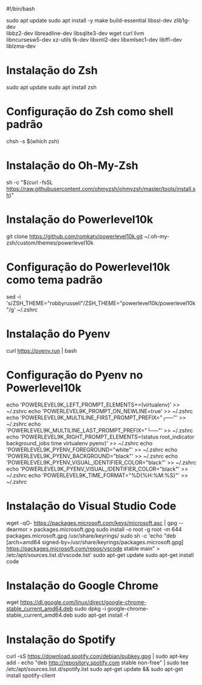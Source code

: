 #!/bin/bash

sudo apt update
sudo apt install -y make build-essential libssl-dev zlib1g-dev \
libbz2-dev libreadline-dev libsqlite3-dev wget curl llvm \
libncursesw5-dev xz-utils tk-dev libxml2-dev libxmlsec1-dev libffi-dev liblzma-dev

# Instalação do Zsh
sudo apt update
sudo apt install zsh

# Configuração do Zsh como shell padrão
chsh -s $(which zsh)

# Instalação do Oh-My-Zsh
sh -c "$(curl -fsSL https://raw.githubusercontent.com/ohmyzsh/ohmyzsh/master/tools/install.sh)"

# Instalação do Powerlevel10k
git clone https://github.com/romkatv/powerlevel10k.git ~/.oh-my-zsh/custom/themes/powerlevel10k

# Configuração do Powerlevel10k como tema padrão
sed -i 's/ZSH_THEME="robbyrussell"/ZSH_THEME="powerlevel10k\/powerlevel10k"/g' ~/.zshrc

# Instalação do Pyenv
curl https://pyenv.run | bash

# Configuração do Pyenv no Powerlevel10k
echo 'POWERLEVEL9K_LEFT_PROMPT_ELEMENTS+=(virtualenv)' >> ~/.zshrc
echo 'POWERLEVEL9K_PROMPT_ON_NEWLINE=true' >> ~/.zshrc
echo 'POWERLEVEL9K_MULTILINE_FIRST_PROMPT_PREFIX="┌──"' >> ~/.zshrc
echo 'POWERLEVEL9K_MULTILINE_LAST_PROMPT_PREFIX="└──"' >> ~/.zshrc
echo 'POWERLEVEL9K_RIGHT_PROMPT_ELEMENTS=(status root_indicator background_jobs time virtualenv pyenv)' >> ~/.zshrc
echo 'POWERLEVEL9K_PYENV_FOREGROUND="white"' >> ~/.zshrc
echo 'POWERLEVEL9K_PYENV_BACKGROUND="black"' >> ~/.zshrc
echo 'POWERLEVEL9K_PYENV_VISUAL_IDENTIFIER_COLOR="black"' >> ~/.zshrc
echo 'POWERLEVEL9K_PYENV_VISUAL_IDENTIFIER_COLOR="black"' >> ~/.zshrc
echo 'POWERLEVEL9K_TIME_FORMAT="%D{%H:%M:%S}"' >> ~/.zshrc

# Instalação do Visual Studio Code
wget -qO- https://packages.microsoft.com/keys/microsoft.asc | gpg --dearmor > packages.microsoft.gpg
sudo install -o root -g root -m 644 packages.microsoft.gpg /usr/share/keyrings/
sudo sh -c 'echo "deb [arch=amd64 signed-by=/usr/share/keyrings/packages.microsoft.gpg] https://packages.microsoft.com/repos/vscode stable main" > /etc/apt/sources.list.d/vscode.list'
sudo apt-get update
sudo apt-get install code

# Instalação do Google Chrome
wget https://dl.google.com/linux/direct/google-chrome-stable_current_amd64.deb
sudo dpkg -i google-chrome-stable_current_amd64.deb
sudo apt-get install -f

# Instalação do Spotify
curl -sS https://download.spotify.com/debian/pubkey.gpg | sudo apt-key add -
echo "deb http://repository.spotify.com stable non-free" | sudo tee /etc/apt/sources.list.d/spotify.list
sudo apt-get update && sudo apt-get install spotify-client
